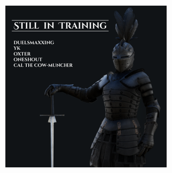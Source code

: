 ![Still in Training](https://raw.githubusercontent.com/TheNumZero/MOTD/refs/heads/main/stillintraining.png)

